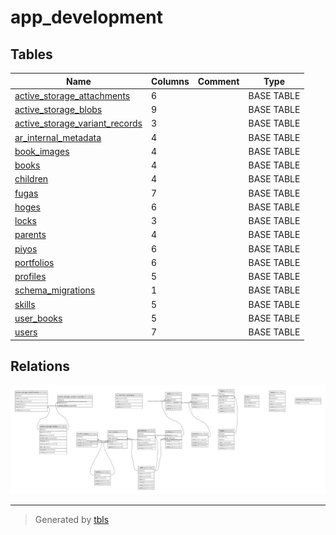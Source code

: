 # app_development

## Tables

| Name | Columns | Comment | Type |
| ---- | ------- | ------- | ---- |
| [active_storage_attachments](active_storage_attachments.md) | 6 |  | BASE TABLE |
| [active_storage_blobs](active_storage_blobs.md) | 9 |  | BASE TABLE |
| [active_storage_variant_records](active_storage_variant_records.md) | 3 |  | BASE TABLE |
| [ar_internal_metadata](ar_internal_metadata.md) | 4 |  | BASE TABLE |
| [book_images](book_images.md) | 4 |  | BASE TABLE |
| [books](books.md) | 4 |  | BASE TABLE |
| [children](children.md) | 4 |  | BASE TABLE |
| [fugas](fugas.md) | 7 |  | BASE TABLE |
| [hoges](hoges.md) | 6 |  | BASE TABLE |
| [locks](locks.md) | 3 |  | BASE TABLE |
| [parents](parents.md) | 4 |  | BASE TABLE |
| [piyos](piyos.md) | 6 |  | BASE TABLE |
| [portfolios](portfolios.md) | 6 |  | BASE TABLE |
| [profiles](profiles.md) | 5 |  | BASE TABLE |
| [schema_migrations](schema_migrations.md) | 1 |  | BASE TABLE |
| [skills](skills.md) | 5 |  | BASE TABLE |
| [user_books](user_books.md) | 5 |  | BASE TABLE |
| [users](users.md) | 7 |  | BASE TABLE |

## Relations

![er](schema.svg)

---

> Generated by [tbls](https://github.com/k1LoW/tbls)
